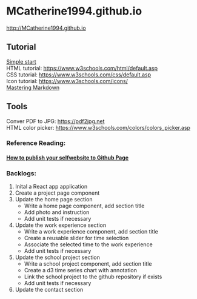 # MCatherine1994.github.io  

http://MCatherine1994.github.io 

## **Tutorial**  
[Simple start](http://jmcglone.com/guides/github-pages/)  
HTML tutorial: https://www.w3schools.com/html/default.asp  
CSS tutorial: https://www.w3schools.com/css/default.asp  
Icon tutorial: https://www.w3schools.com/icons/  
[Mastering Markdown](https://guides.github.com/features/mastering-markdown/)

## **Tools**
Conver PDF to JPG: https://pdf2jpg.net  
HTML color picker: https://www.w3schools.com/colors/colors_picker.asp

### **Reference Reading:**  
#### **[How to publish your selfwebsite to Github Page](https://hackernoon.com/use-custom-domain-with-github-pages-2-straightforward-steps-cf561eee244f)**

### **Backlogs:**  
1. Inital a React app application
1. Create a project page component
1. Update the home page section
    * Write a home page component, add section title
    * Add photo and instruction
    * Add unit tests if necessary
1. Update the work experience section
    * Write a work experience component, add section title
    * Create a reusable slider for time selection
    * Associate the selected time to the work experience
    * Add unit tests if necessary
1. Update the school project section
    * Write a school project component, add section title
    * Create a d3 time series chart with annotation
    * Link the school project to the github repository if exists
    * Add unit tests if necessary
1. Update the contact section